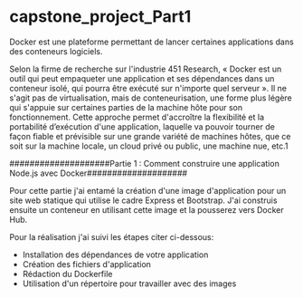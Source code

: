 # capstone_project_Part1
Docker est une plateforme permettant de lancer certaines applications dans des conteneurs logiciels.

Selon la firme de recherche sur l'industrie 451 Research, « Docker est un outil qui peut empaqueter une application et ses dépendances dans un conteneur isolé, qui pourra être exécuté sur n'importe quel serveur ». Il ne s'agit pas de virtualisation, mais de conteneurisation, une forme plus légère qui s'appuie sur certaines parties de la machine hôte pour son fonctionnement. Cette approche permet d'accroître la flexibilité et la portabilité d’exécution d'une application, laquelle va pouvoir tourner de façon fiable et prévisible sur une grande variété de machines hôtes, que ce soit sur la machine locale, un cloud privé ou public, une machine nue, etc.1

####################Partie 1 : Comment construire une application Node.js avec Docker####################

Pour cette partie j'ai entamé la création d'une image d'application pour un site web statique qui utilise le cadre Express et Bootstrap. J'ai construis ensuite un conteneur en utilisant cette image et la pousserez vers Docker Hub.

Pour la réalisation j'ai suivi les étapes citer ci-dessous: 

  * Installation des dépendances de votre application
  * Création des fichiers d'application
  * Rédaction du Dockerfile
  * Utilisation d'un répertoire pour travailler avec des images
  

